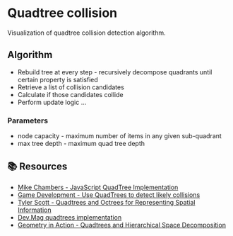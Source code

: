 # Quadtree collision

Visualization of quadtree collision detection algorithm.

## Algorithm

- Rebuild tree at every step - recursively decompose quadrants until certain property is satisfied
- Retrieve a list of collision candidates
- Calculate if those candidates collide
- Perform update logic ...

### Parameters
- node capacity - maximum number of items in any given sub-quadrant 
- max tree depth - maximum quad tree depth

## 📚 Resources

- [Mike Chambers - JavaScript QuadTree Implementation](http://www.mikechambers.com/blog/2011/03/21/javascript-quadtree-implementation/)
- [Game Development - Use QuadTrees to detect likely collisions](https://gamedevelopment.tutsplus.com/tutorials/quick-tip-use-quadtrees-to-detect-likely-collisions-in-2d-space--gamedev-374)
- [Tyler Scott - Quadtrees and Octrees for Representing Spatial Information](https://www.youtube.com/watch?v=xFcQaig5Z2A)
- [Dev.Mag quadtrees implementation](http://devmag.org.za/2011/02/23/quadtrees-implementation/)
- [Geometry in Action - Quadtrees and Hierarchical Space Decomposition](https://www.ics.uci.edu/~eppstein/gina/quadtree.html)
